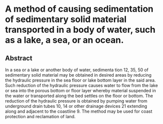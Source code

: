 # A method of causing sedimentation of sedimentary solid material transported in a body of water, such as a lake, a sea, or an ocean.

## Abstract
In a sea or a lake or another body of water, sedimenta tion 12, 35, 50 of sedimentary solid material may be obtained in desired areas by reducing the hydraulic pressure in the sea floor or lake bottom layer in the said area. Such reduction of the hydraulic pressure causes water to flow from the lake or sea into the porous bottom or floor layer whereby material suspended in the water or transported along the bed settles on the floor or bottom. The reduction of the hydraulic pressure is obtained by pumping water from underground drain tubes 10, 14 or other drainage devices 21 extending along and adjacent to the coastline 9. The method may be used for coast protection and reclamation of land.